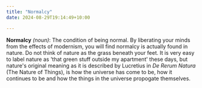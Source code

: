 ```yaml
---
title: "Normalcy"
date: 2024-08-29T19:14:49+10:00

---
```




**Normalcy** *(noun)*: The condition of being normal. By liberating your minds from the effects of modernism, you will find normalcy is actually found in nature. Do not think of nature as the grass beneath your feet. It is very easy to label nature as 'that green stuff outside my apartment' these days, but nature's original meaning as it is described by Lucretius in *De Rerum Natura* (The Nature of Things), is how the universe has come to be, how it continues to be and how the things in the universe propogate themselves.   
